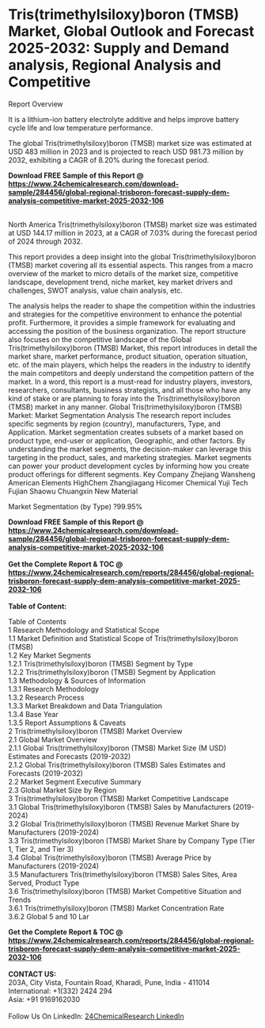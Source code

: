 <h1>Tris(trimethylsiloxy)boron (TMSB) Market, Global Outlook and Forecast 2025-2032: Supply and Demand analysis, Regional Analysis and Competitive</h1><p>Report Overview</p><p>
It is a lithium-ion battery electrolyte additive and helps improve battery cycle life and low temperature performance.</p><p>
The global Tris(trimethylsiloxy)boron (TMSB) market size was estimated at USD 483 million in 2023 and is projected to reach USD 981.73 million by 2032, exhibiting a CAGR of 8.20% during the forecast period.</p><div><b>Download FREE Sample of this Report @ 
            <a href="https://www.24chemicalresearch.com/download-sample/284456/global-regional-trisboron-forecast-supply-dem-analysis-competitive-market-2025-2032-106">
            https://www.24chemicalresearch.com/download-sample/284456/global-regional-trisboron-forecast-supply-dem-analysis-competitive-market-2025-2032-106</a></b></div><br><p>
North America Tris(trimethylsiloxy)boron (TMSB) market size was estimated at USD 144.17 million in 2023, at a CAGR of 7.03% during the forecast period of 2024 through 2032.</p><p>
This report provides a deep insight into the global Tris(trimethylsiloxy)boron (TMSB) market covering all its essential aspects. This ranges from a macro overview of the market to micro details of the market size, competitive landscape, development trend, niche market, key market drivers and challenges, SWOT analysis, value chain analysis, etc.</p><p>
The analysis helps the reader to shape the competition within the industries and strategies for the competitive environment to enhance the potential profit. Furthermore, it provides a simple framework for evaluating and accessing the position of the business organization. The report structure also focuses on the competitive landscape of the Global Tris(trimethylsiloxy)boron (TMSB) Market, this report introduces in detail the market share, market performance, product situation, operation situation, etc. of the main players, which helps the readers in the industry to identify the main competitors and deeply understand the competition pattern of the market.
In a word, this report is a must-read for industry players, investors, researchers, consultants, business strategists, and all those who have any kind of stake or are planning to foray into the Tris(trimethylsiloxy)boron (TMSB) market in any manner.
Global Tris(trimethylsiloxy)boron (TMSB) Market: Market Segmentation Analysis
The research report includes specific segments by region (country), manufacturers, Type, and Application. Market segmentation creates subsets of a market based on product type, end-user or application, Geographic, and other factors. By understanding the market segments, the decision-maker can leverage this targeting in the product, sales, and marketing strategies. Market segments can power your product development cycles by informing how you create product offerings for different segments.
Key Company
Zhejiang Wansheng
American Elements
HighChem
Zhangjiagang Hicomer Chemical
Yuji Tech
Fujian Shaowu Chuangxin New Material</p><p>
Market Segmentation (by Type)
?99.95%
</p><div><b>Download FREE Sample of this Report @ 
            <a href="https://www.24chemicalresearch.com/download-sample/284456/global-regional-trisboron-forecast-supply-dem-analysis-competitive-market-2025-2032-106">
            https://www.24chemicalresearch.com/download-sample/284456/global-regional-trisboron-forecast-supply-dem-analysis-competitive-market-2025-2032-106</a></b></div><br><div><b>Get the Complete Report & TOC @ 
            <a href="https://www.24chemicalresearch.com/reports/284456/global-regional-trisboron-forecast-supply-dem-analysis-competitive-market-2025-2032-106">
            https://www.24chemicalresearch.com/reports/284456/global-regional-trisboron-forecast-supply-dem-analysis-competitive-market-2025-2032-106</a></b></div><br>
            <b>Table of Content:</b><p>Table of Contents<br />
1 Research Methodology and Statistical Scope<br />
1.1 Market Definition and Statistical Scope of Tris(trimethylsiloxy)boron (TMSB)<br />
1.2 Key Market Segments<br />
1.2.1 Tris(trimethylsiloxy)boron (TMSB) Segment by Type<br />
1.2.2 Tris(trimethylsiloxy)boron (TMSB) Segment by Application<br />
1.3 Methodology & Sources of Information<br />
1.3.1 Research Methodology<br />
1.3.2 Research Process<br />
1.3.3 Market Breakdown and Data Triangulation<br />
1.3.4 Base Year<br />
1.3.5 Report Assumptions & Caveats<br />
2 Tris(trimethylsiloxy)boron (TMSB) Market Overview<br />
2.1 Global Market Overview<br />
2.1.1 Global Tris(trimethylsiloxy)boron (TMSB) Market Size (M USD) Estimates and Forecasts (2019-2032)<br />
2.1.2 Global Tris(trimethylsiloxy)boron (TMSB) Sales Estimates and Forecasts (2019-2032)<br />
2.2 Market Segment Executive Summary<br />
2.3 Global Market Size by Region<br />
3 Tris(trimethylsiloxy)boron (TMSB) Market Competitive Landscape<br />
3.1 Global Tris(trimethylsiloxy)boron (TMSB) Sales by Manufacturers (2019-2024)<br />
3.2 Global Tris(trimethylsiloxy)boron (TMSB) Revenue Market Share by Manufacturers (2019-2024)<br />
3.3 Tris(trimethylsiloxy)boron (TMSB) Market Share by Company Type (Tier 1, Tier 2, and Tier 3)<br />
3.4 Global Tris(trimethylsiloxy)boron (TMSB) Average Price by Manufacturers (2019-2024)<br />
3.5 Manufacturers Tris(trimethylsiloxy)boron (TMSB) Sales Sites, Area Served, Product Type<br />
3.6 Tris(trimethylsiloxy)boron (TMSB) Market Competitive Situation and Trends<br />
3.6.1 Tris(trimethylsiloxy)boron (TMSB) Market Concentration Rate<br />
3.6.2 Global 5 and 10 Lar</p><div><b>Get the Complete Report & TOC @ 
            <a href="https://www.24chemicalresearch.com/reports/284456/global-regional-trisboron-forecast-supply-dem-analysis-competitive-market-2025-2032-106">
            https://www.24chemicalresearch.com/reports/284456/global-regional-trisboron-forecast-supply-dem-analysis-competitive-market-2025-2032-106</a></b></div><br><b>CONTACT US:</b><br>
            203A, City Vista, Fountain Road, Kharadi, Pune, India - 411014<br>
            International: +1(332) 2424 294<br>
            Asia: +91 9169162030 <br><br>
            Follow Us On LinkedIn: <a href="https://www.linkedin.com/company/24chemicalresearch/">24ChemicalResearch LinkedIn</a>